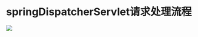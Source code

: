 # springDispatcherServlet请求处理流程

![](
https://syske-pic-bed.oss-cn-hangzhou.aliyuncs.com/imgs/images/20201011095339.png)